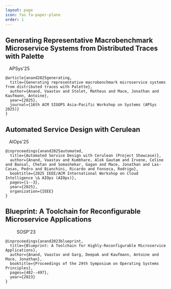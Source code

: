 ```yaml
---
layout: page
icon: fas fa-paper-plane
order: 1
---
```


## Generating Representative Macrobenchmark Microservice Systems from Distributed Traces with Palette

<span>
<a href="#" style="text-decoration: none"><i class="fa fa-file-pdf fa-xl"></i></a>
&nbsp;
<a href="https://apsys2025.github.io/index.html" style="text-decoration: none"><i class="fa fa-location-dot fa-xl"></i>&nbsp;APSys'25</a>
</span>

```
@article{anand2025generating,
  title={Generating representative macrobenchmark microservice systems from distributed traces with Palette},
  author={Anand, Vaastav and Stolet, Matheus and Mace, Jonathan and Kaufmann, Antoine},
  year={2025},
  journal={16th ACM SIGOPS Asia-Pacific Workshop on Systems (APSys 2025)}
}
```

## Automated Service Design with Cerulean

<span>
<a href="/assets/pdf/anand2025automatic.pdf" style="text-decoration: none"><i class="fa fa-file-pdf fa-xl"></i></a>
&nbsp;
<a href="https://cloudintelligenceworkshop.org/index.html" style="text-decoration: none"><i class="fa fa-location-dot fa-xl"></i>&nbsp;AIOps'25</a>
</span>

```
@inproceedings{anand2025automated,
  title={Automated Service Design with Cerulean (Project Showcase)},
  author={Anand, Vaastav and Kumbhare, Alok Gautam and Irvene, Celine and Bansal, Chetan and Somashekar, Gagan and Mace, Jonathan and Las-Casas, Pedro and Bianchini, Ricardo and Fonseca, Rodrigo},
  booktitle={2025 IEEE/ACM International Workshop on Cloud Intelligence \& AIOps (AIOps)},
  pages={1--3},
  year={2025},
  organization={IEEE}
}
```

## Blueprint: A Toolchain for Reconfigurable Microservice Applications

<span>
<a href="/assets/pdf/anand2023blueprint.pdf" style="text-decoration: none"><i class="fa fa-file-pdf fa-xl"></i></a>
&nbsp;
<a href="https://gitlab.mpi-sws.org/cld/blueprint/blueprint-sosp23-experiments" style="text-decoration: none"><i class="fa fa-flask fa-xl"></i></a>
&nbsp;
<a href="/assets/slides/sosp2023.pdf" style="text-decoration: none"><i class="fa fa-layer-group fa-xl"></i></a>
&nbsp;
<a href="https://www.youtube.com/watch?v=atTX2PRHY7Q" style="text-decoration: none"><i class="fa fa-solid fa-video fa-xl"></i></a>
&nbsp;
<a href="https://sosp2023.mpi-sws.org/" style="text-decoration: none"><i class="fa fa-location-dot fa-xl"></i>&nbsp;SOSP'23</a>
</span>

```
@inproceedings{anand2023blueprint,
  title={Blueprint: A Toolchain for Highly-Reconfigurable Microservice Applications},
  author={Anand, Vaastav and Garg, Deepak and Kaufmann, Antoine and Mace, Jonathan},
  booktitle={Proceedings of the 29th Symposium on Operating Systems Principles},
  pages={482--497},
  year={2023}
}
```